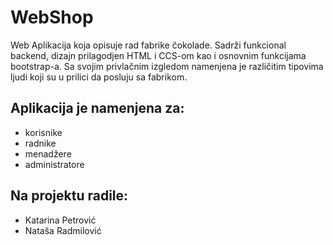# WebShop
Web Aplikacija koja opisuje rad fabrike čokolade. Sadrži funkcional backend, dizajn prilagodjen HTML i CCS-om kao i osnovnim funkcijama bootstrap-a. Sa svojim privlačnim izgledom namenjena je različitim tipovima ljudi koji su u prilici da posluju sa fabrikom.

## Aplikacija je namenjena za:
- korisnike
- radnike
- menadžere
- administratore

## Na projektu radile:
- Katarina Petrović
- Nataša Radmilović
